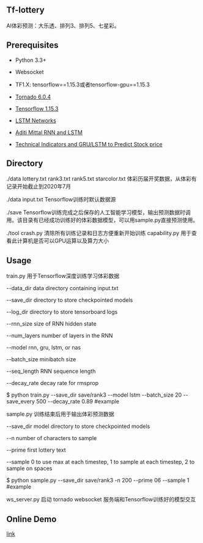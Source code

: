 ## Tf-lottery

AI体彩预测：大乐透、排列3、排列5、七星彩。

## Prerequisites

- Python 3.3+
- Websocket
- TF1.X: tensorflow==1.15.3或者tensorflow-gpu==1.15.3
- [Tornado 6.0.4](https://github.com/tornadoweb/tornado)
- [Tensorflow 1.15.3](https://github.com/tensorflow/tensorflow/releases/tag/v1.15.3)

- [LSTM Networks](https://colah.github.io/posts/2015-08-Understanding-LSTMs/)
- [Aditi Mittal RNN and LSTM](https://towardsdatascience.com/understanding-rnn-and-lstm-f7cdf6dfc14e) 
- [Technical Indicators and GRU/LSTM to Predict Stock price](https://towardsdatascience.com/forecasting-with-technical-indicators-and-gru-lstm-rnn-multivariate-time-series-a3244dcbc38b)


## Directory

./data lottery.txt rank3.txt rank5.txt starcolor.txt 体彩历届开奖数据，从体彩有记录开始截止到2020年7月

./data input.txt Tensorflow训练时默认数据源

./save Tensorflow训练完成之后保存的人工智能学习模型，输出预测数据时调用。该目录有已经成功训练好的体彩数据模型，可以用sample.py直接预测使用。

./tool crash.py 清除所有训练记录和日志方便重新开始训练 capability.py 用于查看此计算机是否可以GPU运算以及算力大小

## Usage

train.py 用于Tensorflow深度训练学习体彩数据

--data_dir   data directory containing input.txt

--save_dir   directory to store checkpointed models

--log_dir    directory to store tensorboard logs

--rnn_size   size of RNN hidden state

--num_layers number of layers in the RNN

--model rnn, gru, lstm, or nas

--batch_size minibatch size

--seq_length RNN sequence length

--decay_rate decay rate for rmsprop

$ python train.py --save_dir save/rank3 --model lstm --batch_size 20 --save_every 500 --decay_rate 0.89 #example


sample.py 训练结束后用于输出体彩预测数据

--save_dir   model directory to store checkpointed models

--n          number of characters to sample

--prime      first lottery text

--sample     0 to use max at each timestep, 1 to sample at each timestep, 2 to sample on spaces

$ python sample.py --save_dir save/rank3 -n 200 --prime 06 --sample 1 #example

ws_server.py 启动 tornado websocket 服务端和Tensorflow训练好的模型交互


## Online Demo

[link](http://ai.workfreer.com)
